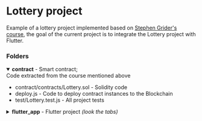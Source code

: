 # Lottery project

Example of a lottery project implemented based on [Stephen Grider's course](https://www.udemy.com/course/ethereum-and-solidity-the-complete-developers-guide/), the goal of the current project is to integrate the Lottery project with Flutter.

### Folders
<details open>
<summary><b>contract</b> - Smart contract;</summary>
  Code extracted from the course mentioned above

   - contract/contracts/Lottery.sol - Solidity code
   - deploy.js - Code to deploy contract instances to the Blockchain
   - test/Lottery.test.js - All project tests
  
</details>

<details>
<summary><b>flutter_app</b> - Flutter project <i>(look the tabs)</i></summary>
   All screens and web3 integration with the Lottery Project
